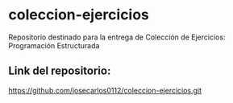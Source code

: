 # coleccion-ejercicios
Repositorio destinado para la entrega de Colección de Ejercicios: Programación Estructurada
## Link del repositorio: 
https://github.com/josecarlos0112/coleccion-ejercicios.git
